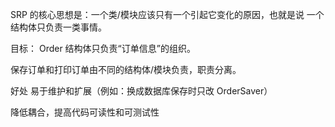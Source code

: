 SRP 的核心思想是：一个类/模块应该只有一个引起它变化的原因，也就是说 一个结构体只负责一类事情。

目标：
Order 结构体只负责“订单信息”的组织。

保存订单和打印订单由不同的结构体/模块负责，职责分离。


好处
易于维护和扩展（例如：换成数据库保存时只改 OrderSaver）

降低耦合，提高代码可读性和可测试性